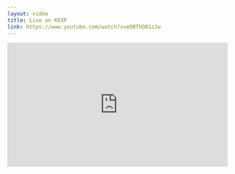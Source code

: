 ```yaml
---
layout: video
title: Live on KEXP
link: https://www.youtube.com/watch?v=eO0ThO81z2w
---
```

<style>.codegena{position:relative;width:100%;height:0;padding-bottom:56.27198%;margin-bottom:20px}.codegena iframe{position:absolute;top:0;left:0;width:100%;height:100%;}</style><div class="codegena"><iframe width='500' height='294' src="https://www.youtube.com/embed/eO0ThO81z2w?&theme=dark&autohide=2&modestbranding=1&rel=0&iv_load_policy=3" frameborder="0"></iframe></div>
